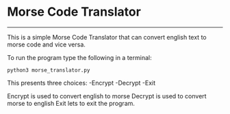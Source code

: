 # Morse Code Translator
---
This is a simple Morse Code Translator that can convert english text to morse code and vice versa.

To run the program type the following in a terminal:

`python3 morse_translator.py`

This presents three choices:
-Encrypt
-Decrypt 
-Exit

Encrypt is used to convert english to morse
Decrypt is used to convert morse to english 
Exit lets to exit the program.